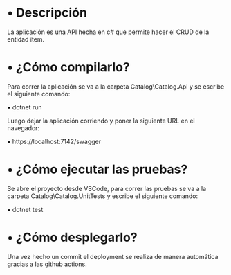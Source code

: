 # • Descripción
La aplicación es una API hecha en c# que permite hacer el CRUD de la entidad ítem.

# • ¿Cómo compilarlo?
Para correr la aplicación se va a la carpeta Catalog\Catalog.Api y se escribe el siguiente comando:

• dotnet run

Luego dejar la aplicación corriendo y poner la siguiente URL en el navegador:

• https://localhost:7142/swagger

# • ¿Cómo ejecutar las pruebas?
Se abre el proyecto desde VSCode, para correr las pruebas se va a la carpeta Catalog\Catalog.UnitTests y escribe el siguiente comando:

• dotnet test

# • ¿Cómo desplegarlo?
Una vez hecho un commit el deployment se realiza de manera automática gracias a las github actions. 
